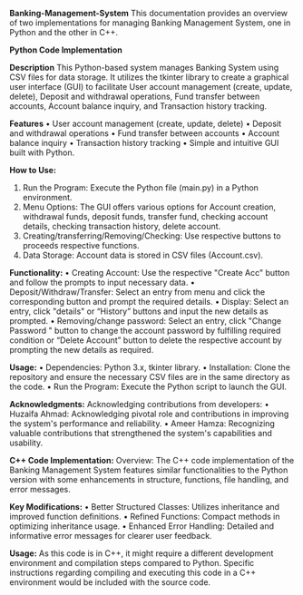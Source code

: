 **Banking-Management-System**
This documentation provides an overview of two implementations for managing Banking Management System, one in Python and the other in C++.

**Python Code Implementation**

**Description**
This Python-based system manages Banking System using CSV files for data storage. It utilizes the tkinter library to create a graphical user interface (GUI) to facilitate User account management (create, update, delete), Deposit and withdrawal operations, Fund transfer between accounts, Account balance inquiry, and Transaction history tracking.

**Features**
•	User account management (create, update, delete)
•	Deposit and withdrawal operations
•	Fund transfer between accounts
•	Account balance inquiry
•	Transaction history tracking
•	Simple and intuitive GUI built with Python.

**How to Use:**
1.	Run the Program: Execute the Python file (main.py) in a Python environment.
2.	Menu Options: The GUI offers various options for Account creation, withdrawal funds, deposit funds, transfer fund, checking account details, checking transaction history, delete account.
3.	Creating/transferring/Removing/Checking: Use respective buttons to proceeds respective functions.
5.	Data Storage: Account data is stored in CSV files (Account.csv).
   
**Functionality:**
•	Creating Account: Use the respective "Create Acc" button and follow the prompts to input necessary data.
•	Deposit/Withdraw/Transfer: Select an entry from menu and click the corresponding button and prompt the required details.
•	Display: Select an entry, click "details" or “History” buttons and input the new details as prompted.
•	Removing/change password: Select an entry, click "Change Password " button to change the account password by fulfilling required condition or “Delete Account” button to delete the respective account by prompting the new details as required.

**Usage:**
•	Dependencies: Python 3.x, tkinter library.
•	Installation: Clone the repository and ensure the necessary CSV files are in the same directory as the code.
•	Run the Program: Execute the Python script to launch the GUI.

**Acknowledgments:**
Acknowledging contributions from developers:
•	Huzaifa Ahmad: Acknowledging pivotal role and contributions in improving the system's performance and reliability.
•	Ameer Hamza: Recognizing valuable contributions that strengthened the system's capabilities and usability.

**C++ Code Implementation:**
Overview: The C++ code implementation of the Banking Management System features similar functionalities to the Python version with some enhancements in structure, functions, file handling, and error messages.

**Key Modifications:**
•	Better Structured Classes: Utilizes inheritance and improved function definitions.
•	Refined Functions: Compact methods in optimizing inheritance usage.
•	Enhanced Error Handling: Detailed and informative error messages for clearer user feedback.

**Usage:**
As this code is in C++, it might require a different development environment and compilation steps compared to Python. Specific instructions regarding compiling and executing this code in a C++ environment would be included with the source code.




